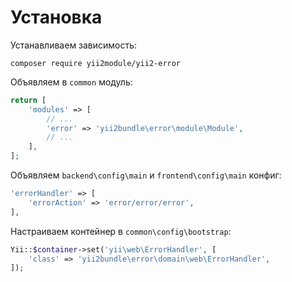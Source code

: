 Установка
===

Устанавливаем зависимость:

```
composer require yii2module/yii2-error
```

Объявляем в `common` модуль:

```php
return [
	'modules' => [
		// ...
		'error' => 'yii2bundle\error\module\Module',
		// ...
	],
];
```

Объявляем `backend\config\main` и `frontend\config\main` конфиг:

```php
'errorHandler' => [
	'errorAction' => 'error/error/error',
],
```

Настраиваем контейнер в `common\config\bootstrap`:

```php
Yii::$container->set('yii\web\ErrorHandler', [
	'class' => 'yii2bundle\error\domain\web\ErrorHandler',
]);
```
